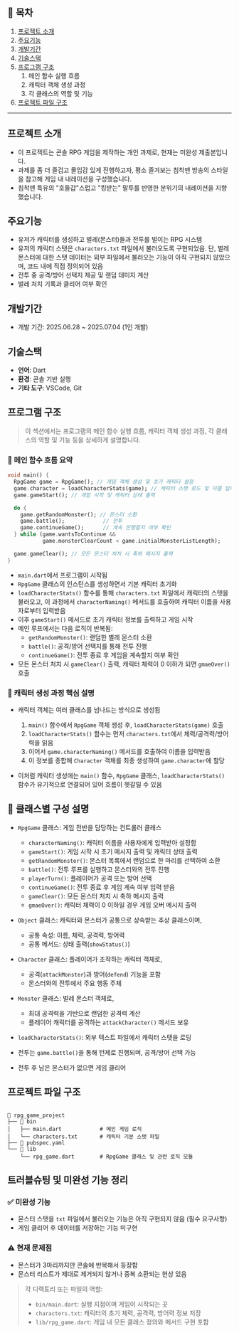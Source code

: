 
## 📖 목차

1. [프로젝트 소개](#프로젝트-소개)
2. [주요기능](#주요기능)
3. [개발기간](#개발기간)
4. [기술스택](#기술스택)
5. [프로그램 구조](#프로그램-구조)
   1. 메인 함수 실행 흐름
   2. 캐릭터 객체 생성 과정
   3. 각 클래스의 역할 및 기능
6. [프로젝트 파일 구조](#프로젝트-파일-구조)

---

## 프로젝트 소개

- 이 프로젝트는 콘솔 RPG 게임을 제작하는 개인 과제로, 현재는 미완성 제출본입니다.&#x20;
- 과제를 좀 더 즐겁고 몰입감 있게 진행하고자, 평소 즐겨보는 침착맨 방송의 스타일을 참고해 게임 내 내레이션을 구성했습니다.&#x20;
- 침착맨 특유의 "호들갑"스럽고 "킹받는" 말투를 반영한 분위기의 내레이션을 지향했습니다. 



## 주요기능

- 유저가 캐릭터를 생성하고 벌레(몬스터)들과 전투를 벌이는 RPG 시스템
- 유저의 캐릭터 스탯은 `characters.txt` 파일에서 불러오도록 구현되었음. 단, 벌레 몬스터에 대한 스탯 데이터는 외부 파일에서 불러오는 기능이 아직 구현되지 않았으며, 코드 내에 직접 정의되어 있음
- 전투 중 공격/방어 선택지 제공 및 랜덤 데미지 계산
- 벌레 처치 기록과 클리어 여부 확인

## 개발기간

- 개발 기간: 2025.06.28 \~ 2025.07.04 (1인 개발)



## 기술스택

- **언어**: Dart
- **환경**: 콘솔 기반 실행
- **기타 도구**: VSCode, Git

## 프로그램 구조

> 이 섹션에서는 프로그램의 메인 함수 실행 흐름, 캐릭터 객체 생성 과정, 각 클래스의 역할 및 기능 등을 상세하게 설명합니다.

### 🧩 메인 함수 흐름 요약

```dart
void main() {
  RpgGame game = RpgGame(); // 게임 객체 생성 및 초기 캐릭터 설정
  game.character = loadCharacterStats(game); // 캐릭터 스탯 로드 및 이름 입력
  game.gameStart(); // 게임 시작 및 캐릭터 상태 출력

  do {
    game.getRandomMonster(); // 몬스터 소환
    game.battle();            // 전투
    game.continueGame();      // 계속 진행할지 여부 확인
  } while (game.wantsToContinue &&
           game.monsterClearCount < game.initialMonsterListLength);

  game.gameClear(); // 모든 몬스터 처치 시 축하 메시지 출력
}
```

- `main.dart`에서 프로그램이 시작됨
- `RpgGame` 클래스의 인스턴스를 생성하면서 기본 캐릭터 초기화
- `loadCharacterStats()` 함수를 통해 `characters.txt` 파일에서 캐릭터의 스탯을 불러오고, 이 과정에서 `characterNaming()` 메서드를 호출하여 캐릭터 이름을 사용자로부터 입력받음
- 이후 `gameStart()` 메서드로 초기 캐릭터 정보를 출력하고 게임 시작
- 메인 루프에서는 다음 로직이 반복됨:
  - `getRandomMonster()`: 랜덤한 벌레 몬스터 소환
  - `battle()`: 공격/방어 선택지를 통해 전투 진행
  - `continueGame()`: 전투 종료 후 게임을 계속할지 여부 확인
- 모든 몬스터 처치 시 `gameClear()` 출력, 캐릭터 체력이 0 이하가 되면 `gmaeOver()` 호출

### 🔁 캐릭터 생성 과정 핵심 설명

- 캐릭터 객체는 여러 클래스를 넘나드는 방식으로 생성됨

  1. `main()` 함수에서 `RpgGame` 객체 생성 후, `loadCharacterStats(game)` 호출
  2. `loadCharacterStats()` 함수는 먼저 `characters.txt`에서 체력/공격력/방어력을 읽음
  3. 이어서 `game.characterNaming()` 메서드를 호출하여 이름을 입력받음
  4. 이 정보를 종합해 `Character` 객체를 최종 생성하여 `game.character`에 할당

- 이처럼 캐릭터 생성에는 `main()` 함수, `RpgGame` 클래스, `loadCharacterStats()` 함수가 유기적으로 연결되어 있어 흐름이 헷갈릴 수 있음

## 🧱 클래스별 구성 설명

- `RpgGame` 클래스: 게임 전반을 담당하는 컨트롤러 클래스

  - `characterNaming()`: 캐릭터 이름을 사용자에게 입력받아 설정함
  - `gameStart()`: 게임 시작 시 초기 메시지 출력 및 캐릭터 상태 출력
  - `getRandomMonster()`: 몬스터 목록에서 랜덤으로 한 마리를 선택하여 소환
  - `battle()`: 전투 루프를 실행하고 몬스터와의 전투 진행
  - `playerTurn()`: 플레이어가 공격 또는 방어 선택
  - `continueGame()`: 전투 종료 후 게임 계속 여부 입력 받음
  - `gameClear()`: 모든 몬스터 처치 시 축하 메시지 출력
  - `gmaeOver()`: 캐릭터 체력이 0 이하일 경우 게임 오버 메시지 출력

- `Object` 클래스: 캐릭터와 몬스터가 공통으로 상속받는 추상 클래스이며,

  - 공통 속성: 이름, 체력, 공격력, 방어력
  - 공통 메서드: 상태 출력(`showStatus()`)

- `Character` 클래스: 플레이어가 조작하는 캐릭터 객체로,

  - 공격(`attackMonster`)과 방어(`defend`) 기능을 포함
  - 몬스터와의 전투에서 주요 행동 주체

- `Monster` 클래스: 벌레 몬스터 객체로,

  - 최대 공격력을 기반으로 랜덤한 공격력 계산
  - 플레이어 캐릭터를 공격하는 `attackCharacter()` 메서드 보유

- `loadCharacterStats()`: 외부 텍스트 파일에서 캐릭터 스탯을 로딩

- 전투는 `game.battle()`을 통해 턴제로 진행되며, 공격/방어 선택 가능

- 전투 후 남은 몬스터가 없으면 게임 클리어





## 프로젝트 파일 구조

```

📁 rpg_game_project
├── 📁 bin
│   ├── main.dart            # 메인 게임 로직
│   └── characters.txt       # 캐릭터 기본 스탯 파일
├── 📄 pubspec.yaml
└── 📁 lib
    └── rpg_game.dart        # RpgGame 클래스 및 관련 로직 모듈
```

## 트러블슈팅 및 미완성 기능 정리

### ✅ 미완성 기능

- 몬스터 스탯을 `txt` 파일에서 불러오는 기능은 아직 구현되지 않음 (필수 요구사항)
- 게임 클리어 후 데이터를 저장하는 기능 미구현

### ⚠️ 현재 문제점

- 몬스터가 3마리까지만 콘솔에 반복해서 등장함
- 몬스터 리스트가 제대로 제거되지 않거나 중복 소환되는 현상 있음

> 각 디렉토리 또는 파일의 역할:
>
> - `bin/main.dart`: 실행 지점이며 게임이 시작되는 곳
> - `characters.txt`: 캐릭터의 초기 체력, 공격력, 방어력 정보 저장
> - `lib/rpg_game.dart`: 게임 내 모든 클래스 정의와 메서드 구현 포함

